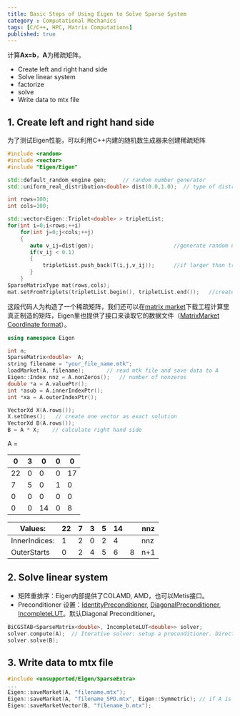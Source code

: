```yaml
---
title: Basic Steps of Using Eigen to Solve Sparse System
category : Computational Mechanics
tags: [C/C++, HPC, Matrix Computations]
published: true
---
```


计算**Ax=b**，**A**为稀疏矩阵。

* Create left and right hand side 
* Solve linear system
* factorize
* solve
* Write data to mtx file

## 1. Create left and right hand side 

为了测试Eigen性能，可以利用C++内建的随机数生成器来创建稀疏矩阵

``` c++
#include <random>
#include <vector>
#include "Eigen/Eigen"

std::default_random_engine gen;     // random number generator
std::uniform_real_distribution<double> dist(0.0,1.0);  // type of distribution

int rows=100;
int cols=100;

std::vector<Eigen::Triplet<double> > tripletList;
for(int i=0;i<rows;++i)
    for(int j=0;j<cols;++j)
    {
       auto v_ij=dist(gen);                         //generate random number
       if(v_ij < 0.1)
       {
           tripletList.push_back(T(i,j,v_ij));      //if larger than treshold, insert it
       }
    }
SparseMatrixType mat(rows,cols);
mat.setFromTriplets(tripletList.begin(), tripletList.end());   //create the matrix
```

这段代码人为构造了一个稀疏矩阵，我们还可以在[matrix market](https://math.nist.gov/MatrixMarket/)下载工程计算里真正制造的矩阵，Eigen里也提供了接口来读取它的数据文件（[MatrixMarket Coordinate format](http://math.nist.gov/MatrixMarket/formats.html)）。

```c++
using namespace Eigen

int n;
SparseMatrix<double>  A;
string filename = "your_file_name.mtk";
loadMarket(A, filename);       // read mtk file and save data to A
Eigen::Index nnz = A.nonZeros();   // number of nonzeros
double *a = A.valuePtr();
int *asub = A.innerIndexPtr();
int *xa = A.outerIndexPtr();

VectorXd X(A.rows());
X.setOnes();   // create one vector as exact solution
VectorXd B(A.rows()); 
B = A * X;    // calculate right hand side

```

A = 

| 0    | 3    | 0    | 0    | 0    |
| ---- | ---- | ---- | ---- | ---- |
| 22   | 0    | 0    | 0    | 17   |
| 7    | 5    | 0    | 1    | 0    |
| 0    | 0    | 0    | 0    | 0    |
| 0    | 0    | 14   | 0    | 8    |

| Values:       | 22   | 7    | 3    | 5    | 14   |      | nnz  |
| ------------- | ---- | ---- | ---- | ---- | ---- | ---- | ---- |
| InnerIndices: | 1    | 2    | 0    | 2    | 4    |      | nnz  |
| OuterStarts   | 0    | 2    | 4    | 5    | 6    | 8    | n+1  |

## 2. Solve linear system

* 矩阵重排序：Eigen内部提供了COLAMD, AMD，也可以Metis接口。
* Preconditioner 设置：[IdentityPreconditioner](https://eigen.tuxfamily.org/dox/classEigen_1_1IdentityPreconditioner.html), [DiagonalPreconditioner](https://eigen.tuxfamily.org/dox/classEigen_1_1DiagonalPreconditioner.html), [IncompleteLUT](https://eigen.tuxfamily.org/dox/classEigen_1_1IncompleteLUT.html)。默认Diagonal Preconditioner。

```c++
BiCGSTAB<SparseMatrix<double>, IncompleteLUT<double>> solver;
solver.compute(A);  // Iterative solver: setup a preconditioner. Direct solver: (1) reorder the nonzero elements of the matrix, (2) generally factorize it
solver.solve(B);
```

## 3. Write data to mtx file

```c++
#include <unsupported/Eigen/SparseExtra>
...
Eigen::saveMarket(A, "filename.mtx");
Eigen::saveMarket(A, "filename_SPD.mtx", Eigen::Symmetric); // if A is symmetric-positive-definite
Eigen::saveMarketVector(B, "filename_b.mtx");
```

